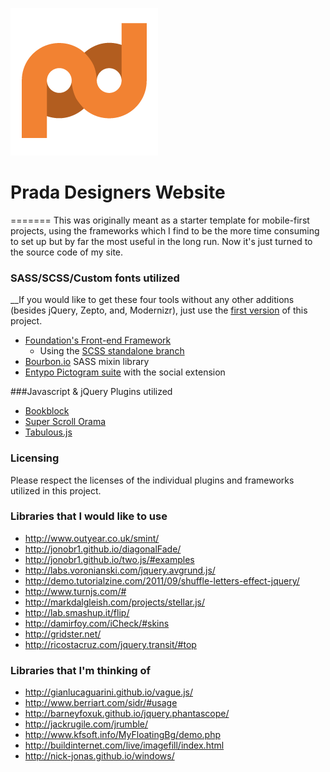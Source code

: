 ![Logo](/img/pd-logo.png "Logo")
# Prada Designers Website
=======
This was originally meant as a starter template for mobile-first projects, using the frameworks which I find to be the more time consuming to set up but by far the most useful in the long run.  Now it's just turned to the source code of my site.

### SASS/SCSS/Custom fonts utilized
__If you would like to get these four tools without any other additions (besides jQuery, Zepto, and, Modernizr), just use the [first version](https://github.com/PradatiusD/pd/tree/v0.1) of this project.
* [Foundation's Front-end Framework](http://foundation.zurb.com/docs/)
	* Using the [SCSS standalone branch](https://github.com/zurb/foundation/tree/scss-standalone)
* [Bourbon.io](http://bourbon.io/docs/) SASS mixin library
* [Entypo Pictogram suite](http://entypo.com/) with the social extension 

###Javascript & jQuery Plugins utilized
* [Bookblock](http://tympanus.net/codrops/2012/09/03/bookblock-a-content-flip-plugin/)
* [Super Scroll Orama](http://johnpolacek.github.io/superscrollorama/)
* [Tabulous.js](http://git.aaronlumsden.com/tabulous.js/)


### Licensing
Please respect the licenses of the individual plugins and frameworks utilized in this project.

### Libraries that I would like to use
* http://www.outyear.co.uk/smint/
* http://jonobr1.github.io/diagonalFade/
* http://jonobr1.github.io/two.js/#examples
* http://labs.voronianski.com/jquery.avgrund.js/
* http://demo.tutorialzine.com/2011/09/shuffle-letters-effect-jquery/
* http://www.turnjs.com/#
* http://markdalgleish.com/projects/stellar.js/
* http://lab.smashup.it/flip/
* http://damirfoy.com/iCheck/#skins
* http://gridster.net/
* http://ricostacruz.com/jquery.transit/#top


### Libraries that I'm thinking of
* http://gianlucaguarini.github.io/vague.js/
* http://www.berriart.com/sidr/#usage
* http://barneyfoxuk.github.io/jquery.phantascope/
* http://jackrugile.com/jrumble/
* http://www.kfsoft.info/MyFloatingBg/demo.php
* http://buildinternet.com/live/imagefill/index.html
* http://nick-jonas.github.io/windows/